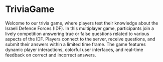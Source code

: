 # TriviaGame
Welcome to our trivia game, where players test their knowledge about the Israeli Defence Forces (IDF). In this multiplayer game, participants join a lively competition answering true or false questions related to various aspects of the IDF. Players connect to the server, receive questions, and submit their answers within a limited time frame. The game features dynamic player interactions, colorful user interfaces, and real-time feedback on correct and incorrect answers.
